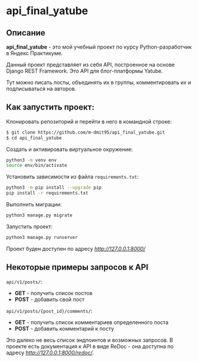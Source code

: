 # api_final_yatube

## Описание

**api_final_yatube** - это мой учебный проект по курсу Python-разработчик в Яндекс Практикуме.

Данный проект представляет из себя API, построенное на основе Django REST Framework. Это API для блог-платформы Yatube.

Тут можно писать посты, объединять их в группы, комментировать их и подписываться на авторов.

## Как запустить проект:

Клонировать репозиторий и перейти в него в командной строке:

``` bash
$ git clone https://github.com/m-dmit95/api_final_yatube.git
$ cd api_final_yatube
```

Cоздать и активировать виртуальное окружение:

``` bash
python3 -m venv env
source env/bin/activate
```

Установить зависимости из файла `requirements.txt`:

``` bash
python3 -m pip install --upgrade pip
pip install -r requirements.txt
```

Выполнить миграции:

``` bash
python3 manage.py migrate
```

Запустить проект:

``` bash
python3 manage.py runserver
```

Проект буден доступен по адресу *http://127.0.0.1:8000/*

## Некоторые примеры запросов к API

`api/v1/posts/`:
* **GET** - получить список постов
* **POST** - добавить свой пост

`api/v1/posts/{post_id}/comments/`:
* **GET** - получить список комментариев определенного поста
* **POST** - добавить комментарий к посту

Это далеко не весь список эндпоинтов и возможных запросов. В проекте есть документация к API в виде ReDoc - она доступна по адресу *http://127.0.0.1:8000/redoc/*.